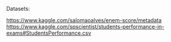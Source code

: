 Datasets: 

https://www.kaggle.com/salomaoalves/enem-score/metadata
https://www.kaggle.com/spscientist/students-performance-in-exams#StudentsPerformance.csv

